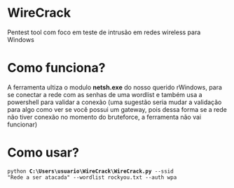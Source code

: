 # WireCrack
Pentest tool com foco em teste de intrusão em redes wireless para Windows

# Como funciona?
A ferramenta ultiza o modulo <b>netsh.exe</b> do nosso querido rWindows, para se conectar a rede com as senhas de uma wordlist
e também usa a powershell para validar a conexão (uma sugestão seria mudar a validação para algo como ver se você possui um gateway, pois dessa forma se a rede não tiver conexão no momento do bruteforce, a ferramenta não vai funcionar)

# Como usar?
<code>python <b>C:\Users\usuario\WireCrack\WireCrack.py</b> --ssid "Rede a ser atacada" --wordlist rockyou.txt --auth wpa</code>